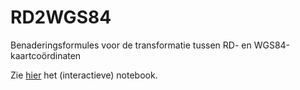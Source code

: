 # RD2WGS84
Benaderingsformules voor de transformatie tussen RD- en WGS84-kaartcoördinaten

Zie [hier](https://nbviewer.jupyter.org/github/Brinkhuis/RD2WGS84/blob/master/Notebook/RD2WGS84.ipynb) het (interactieve) notebook.
